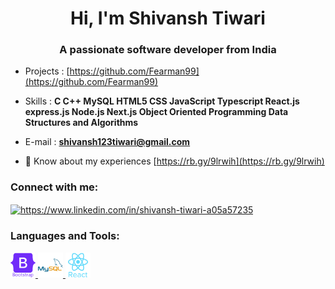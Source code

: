 <h1 align="center">Hi, I'm Shivansh Tiwari</h1>
<h3 align="center">A passionate software developer from India</h3>

- Projects : [https://github.com/Fearman99](https://github.com/Fearman99)

- Skills : **C C++ MySQL HTML5 CSS JavaScript Typescript React.js express.js Node.js Next.js Object Oriented Programming Data Structures and Algorithms**

- E-mail : **shivansh123tiwari@gmail.com**

- 📄 Know about my experiences [https://rb.gy/9lrwih](https://rb.gy/9lrwih)

<h3 align="left">Connect with me:</h3>
<p align="left">
<a href="https://linkedin.com/in/https://www.linkedin.com/in/shivansh-tiwari-a05a57235" target="blank"><img align="center" src="https://raw.githubusercontent.com/rahuldkjain/github-profile-readme-generator/master/src/images/icons/Social/linked-in-alt.svg" alt="https://www.linkedin.com/in/shivansh-tiwari-a05a57235" height="30" width="40" /></a>
</p>

<h3 align="left">Languages and Tools:</h3>
<p align="left"> <a href="https://getbootstrap.com" target="_blank" rel="noreferrer"> <img src="https://raw.githubusercontent.com/devicons/devicon/master/icons/bootstrap/bootstrap-plain-wordmark.svg" alt="bootstrap" width="40" height="40"/> </a> <a href="https://www.mysql.com/" target="_blank" rel="noreferrer"> <img src="https://raw.githubusercontent.com/devicons/devicon/master/icons/mysql/mysql-original-wordmark.svg" alt="mysql" width="40" height="40"/> </a> <a href="https://reactjs.org/" target="_blank" rel="noreferrer"> <img src="https://raw.githubusercontent.com/devicons/devicon/master/icons/react/react-original-wordmark.svg" alt="react" width="40" height="40"/> </a> </p>
